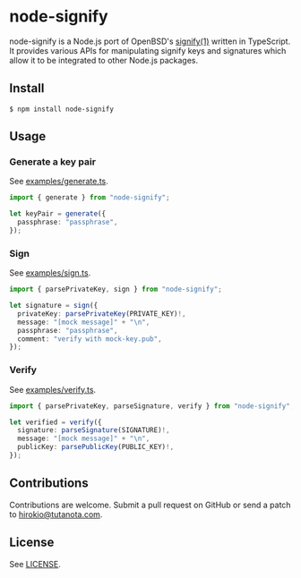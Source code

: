 # node-signify

node-signify is a Node.js port of OpenBSD's
[signify(1)](https://man.openbsd.org/signify) written in TypeScript. It
provides various APIs for manipulating signify keys and signatures which allow
it to be integrated to other Node.js packages.

## Install

```
$ npm install node-signify
```

## Usage

### Generate a key pair

See [examples/generate.ts](examples/generate.ts).

```ts
import { generate } from "node-signify";

let keyPair = generate({
  passphrase: "passphrase",
});
```

### Sign

See [examples/sign.ts](examples/sign.ts).

```ts
import { parsePrivateKey, sign } from "node-signify";

let signature = sign({
  privateKey: parsePrivateKey(PRIVATE_KEY)!,
  message: "[mock message]" + "\n",
  passphrase: "passphrase",
  comment: "verify with mock-key.pub",
});
```

### Verify

See [examples/verify.ts](examples/verify.ts).

```ts
import { parsePrivateKey, parseSignature, verify } from "node-signify";

let verified = verify({
  signature: parseSignature(SIGNATURE)!,
  message: "[mock message]" + "\n",
  publicKey: parsePublicKey(PUBLIC_KEY)!,
});
```

## Contributions

Contributions are welcome. Submit a pull request on GitHub or send a patch to
hirokio@tutanota.com.

## License

See [LICENSE](LICENSE).
